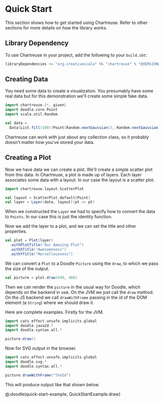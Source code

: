 # Quick Start

This section shows how to get started using Chartreuse. 
Refer to other sections for more details on how the library works.


## Library Dependency

To use Chartreuse in your project, add the following to your `build.sbt`:

```scala
libraryDependencies += "org.creativescala" %% "chartreuse" % "@VERSION@"
```


## Creating Data

You need some data to create a visualization.
You presumably have some real data but for this demonstration we'll create some simple fake data.

```scala mdoc:silent
import chartreuse.{*, given}
import doodle.core.Point
import scala.util.Random

val data =
  Data(List.fill(100)(Point(Random.nextGaussian(), Random.nextGaussian())))
```

Chartreuse can work with just about any collection class, so it probably doesn't matter how you've stored your data.


## Creating a Plot

Now we have data we can create a plot.
We'll create a simple scatter plot from this data.
In Chartreuse, a plot is made up of layers.
Each layer associates some data with a layout.
In our case the layout is a scatter plot.

```scala mdoc:silent
import chartreuse.layout.ScatterPlot

val layout = ScatterPlot.default[Point]
val layer = Layer(data, layout)(pt => pt)
```

When we constructed the `Layer` we had to specify how to convert the data to `Points`. 
In our case this is just the identity function.

Now we add the layer to a plot, and we can set the title and other properties.

```scala mdoc:silent
val plot = Plot(layer)
  .withPlotTitle("Our Amazing Plot")
  .withXTitle("Awesomeness")
  .withYTitle("Marvellousness")
```

We can convert a `Plot` to a Doodle `Picture` using the `draw`, to which we pass the size of the output.

```scala
val picture = plot.draw(640, 480)
```

Then we can render the `picture` in the usual way for Doodle, which depends on the backend in use. On the JVM we just call the `draw` method. On the JS backend we call `drawWithFrame` passing in the id of the DOM element (a `String`) where we should draw it.

Here are complete examples. Firstly for the JVM.

```scala
import cats.effect.unsafe.implicits.global
import doodle.java2d.*
import doodle.syntax.all.*

picture.draw()
```

Now for SVG output in the browser.

```scala
import cats.effect.unsafe.implicits.global
import doodle.svg.*
import doodle.syntax.all.*

picture.drawWithFrame("theId")
```

This will produce output like that shown below.

@:doodle(quick-start-example, QuickStartExample.draw)
